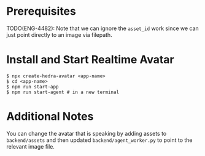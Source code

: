 # Prerequisites
TODO(ENG-4482): Note that we can ignore the `asset_id` work since we can just point directly to an image via filepath.

# Install and Start Realtime Avatar
```
$ npx create-hedra-avatar <app-name>
$ cd <app-name>
$ npm run start-app
$ npm run start-agent # in a new terminal
```

# Additional Notes
You can change the avatar that is speaking by adding assets to `backend/assets` and then updated `backend/agent_worker.py` to point to the relevant image file.